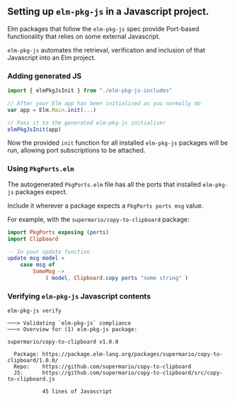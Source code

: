 
## Setting up `elm-pkg-js` in a Javascript project.

Elm packages that follow the `elm-pkg-js` spec provide Port-based functionality that relies on some external Javascript.

`elm-pkg-js` automates the retrieval, verification and inclusion of that Javascript into an Elm project.


### Adding generated JS

```javascript
import { elmPkgJsInit } from "./elm-pkg-js-includes"

// After your Elm app has been initialised as you normally do
var app = Elm.Main.init(...)

// Pass it to the generated elm-pkg-js initialiser
elmPkgJsInit(app)
```

Now the provided `init` function for all installed `elm-pkg-js` packages will be run, allowing port subscriptions to be attached.


### Using `PkgPorts.elm`

The autogenerated `PkgPorts.elm` file has all the ports that installed `elm-pkg-js` packages expect.

Include it wherever a package expects a `PkgPorts ports msg` value.


For example, with the `supermario/copy-to-clipboard` package:


```elm
import PkgPorts exposing (ports)
import Clipboard

-- In your update function
update msg model =
    case msg of
        SomeMsg ->
            ( model, Clipboard.copy ports "some string" )
```



### Verifying `elm-pkg-js` Javascript contents

```
elm-pkg-js verify

───> Validating `elm-pkg-js` compliance
───> Overview for (1) elm-pkg-js package:

supermario/copy-to-clipboard v1.0.0

  Package: https://package.elm-lang.org/packages/supermario/copy-to-clipboard/1.0.0/
  Repo:    https://github.com/supermario/copy-to-clipboard
  JS:      https://github.com/supermario/copy-to-clipboard/src/copy-to-clipboard.js

           45 lines of Javascript

```

